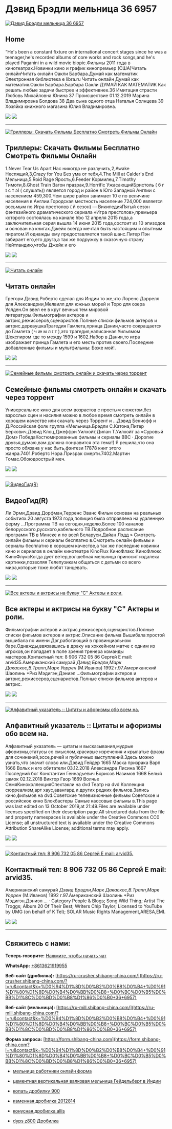 # Дэвид Брэдли мельница 36 6957

<a href="https://swt.shibang-china.com/?l=ru&img&k=%D0%94%D1%8D%D0%B2%D0%B8%D0%B4+%D0%91%D1%80%D1%8D%D0%B4%D0%BB%D0%B8+%D0%BC%D0%B5%D0%BB%D1%8C%D0%BD%D0%B8%D1%86%D0%B0+36+6957" target="_blank">![Дэвид Брэдли мельница 36 6957](http://static.shibang-china.com/all-800x300/1440.jpg)</a>

## Home
“He's been a constant fixture on international concert stages since he was a teenager,he's recorded albums of core works and rock songs,and he's played Paganini in a wild movie biopic.Фильмы 2011 года в кинотеатраx.Новинки кино и график кинопремьер (США)Читать онлайнЧитать онлайн Оакли Барбара.Думай как математик Электронная библиотека e libra.ru Читать онлайн Думай как математик.Оакли Барбара.Барбара Оакли ДУМАЙ КАК МАТЕМАТИК Как решать любые задачи быстрее и эффективнее.36 Имитация страсти Любовь Михайловна Юнина 37 Происшествие 01.12.2019 Марина Владимировна Болдова 38 Два сына одного отца Наталья Солнцева 39 Хозяйка книжного магазина Юлия Владимировна.


<a href="https://whatsapp.shibangsoft.com/WhatsApp.php" target="_blank" title="WhatsApp">![](http://static.shibang-china.com/icon/whatsapp.png)</a> <a href="https://swt.shibang-china.com/?l=ru&icon&k=%D0%94%D1%8D%D0%B2%D0%B8%D0%B4+%D0%91%D1%80%D1%8D%D0%B4%D0%BB%D0%B8+%D0%BC%D0%B5%D0%BB%D1%8C%D0%BD%D0%B8%D1%86%D0%B0+36+6957" target="_blank">![](http://static.shibang-china.com/icon/chat-ru.png)</a>

---

<a href="https://swt.shibang-china.com/?l=ru&img&k=%D0%94%D1%8D%D0%B2%D0%B8%D0%B4+%D0%91%D1%80%D1%8D%D0%B4%D0%BB%D0%B8+%D0%BC%D0%B5%D0%BB%D1%8C%D0%BD%D0%B8%D1%86%D0%B0+36+6957" target="_blank">![Триллеры: Скачать Фильмы Бесплатно Смотреть Фильмы Онлайн](http://static.shibang-china.com/all-800x300/1367.jpg)</a>

## Триллеры: Скачать Фильмы Бесплатно Смотреть Фильмы Онлайн
1.Never Tear Us Apart Нас никогда не разлучить,2,Awake Неспящий,3,Crazy for You Без ума от тебя,4.The Mill at Calder's End Мельница,5.Roid Rage Ярость,6.Feeder Кормилец,7.Timothy Тимоти,8.Ghost Train Вагон празрак,9.Horrific УжасающийБристоль ( б г ɪ с т əl ( слушать)) является город и район в Юго Западной Англии с населением 459,300.Чем шире район занимает 10 е по величине населения в Англии.Городская местность население 724,000 является восьмым по.Игра престолов ( й сезон) — ВикипедияПятый сезон фэнтезийного драматического сериала &#171;Игра престолов&#187;,премьера которого состоялась на канале hbo 12 апреля 2015 года,а заключительная серия вышла 14 июня 2015 года,состоит из 10 эпизодов и основан на книгах.Джейк всегда мечтал быть настоящим и опытным пиратом.И однажды ему предоставляется такой шанс.Питер Пэн забирает его,его друга,а так же подружку в сказочную страну Нейтландию,чтобы Джейк и его


<a href="https://whatsapp.shibangsoft.com/WhatsApp.php" target="_blank" title="WhatsApp">![](http://static.shibang-china.com/icon/whatsapp.png)</a> <a href="https://swt.shibang-china.com/?l=ru&icon&k=%D0%94%D1%8D%D0%B2%D0%B8%D0%B4+%D0%91%D1%80%D1%8D%D0%B4%D0%BB%D0%B8+%D0%BC%D0%B5%D0%BB%D1%8C%D0%BD%D0%B8%D1%86%D0%B0+36+6957" target="_blank">![](http://static.shibang-china.com/icon/chat-ru.png)</a>

---

<a href="https://swt.shibang-china.com/?l=ru&img&k=%D0%94%D1%8D%D0%B2%D0%B8%D0%B4+%D0%91%D1%80%D1%8D%D0%B4%D0%BB%D0%B8+%D0%BC%D0%B5%D0%BB%D1%8C%D0%BD%D0%B8%D1%86%D0%B0+36+6957" target="_blank">![Читать онлайн](http://static.shibang-china.com/all-800x300/225.jpg)</a>

## Читать онлайн
Грегори Дэвид Робертс сделал для Индии то же,что Лоренс Даррелл для Александрии,Мелвилл для южных морей и Торо для озера Уолден.Он ввел ее в круг вечных тем мировой литературы.Фильмографии актеров и актрис,режиссеров,сценаристов.Полные списки фильмов актеров и актрис.деревушкаТрагедия Гамлета,принца Дании,часто сокращается до Гамлета ( ч &#230; м л ɪ т ),это трагедия,написанная Уильямом Шекспиром где то между 1599 и 1602.Набор в Дании,то игра изображает принца Гамлета и его месть против своего.Последние добавленные фильмы и мультфильмы: Боже мой!.


<a href="https://whatsapp.shibangsoft.com/WhatsApp.php" target="_blank" title="WhatsApp">![](http://static.shibang-china.com/icon/whatsapp.png)</a> <a href="https://swt.shibang-china.com/?l=ru&icon&k=%D0%94%D1%8D%D0%B2%D0%B8%D0%B4+%D0%91%D1%80%D1%8D%D0%B4%D0%BB%D0%B8+%D0%BC%D0%B5%D0%BB%D1%8C%D0%BD%D0%B8%D1%86%D0%B0+36+6957" target="_blank">![](http://static.shibang-china.com/icon/chat-ru.png)</a>

---

<a href="https://swt.shibang-china.com/?l=ru&img&k=%D0%94%D1%8D%D0%B2%D0%B8%D0%B4+%D0%91%D1%80%D1%8D%D0%B4%D0%BB%D0%B8+%D0%BC%D0%B5%D0%BB%D1%8C%D0%BD%D0%B8%D1%86%D0%B0+36+6957" target="_blank">![Семейные фильмы смотреть онлайн и скачать через торрент](http://static.shibang-china.com/all-800x300/408.jpg)</a>

## Семейные фильмы смотреть онлайн и скачать через торрент
Универсальное кино для всем возрастов с простым сюжетом,без взрослых сцен и насилия можно в любое время смотреть онлайн в хорошем качестве или скачать через Торрент и …Дэвид Бениофф и Д.Российская фолк группа &#171;Мельница.Брэдли С.Катона,Питер Беркович,Дэвид Клоц,Джеффри Уилхойт,Дилан Т.Уилхойт за &#171;Суровый Дом&#187; ПобедаКостюмированные фильмы и сериалы ВВС&nbsp;&#0183;&#32;Дорогие друзья,думаю,вам должна понравится эта тема!) Я решила,что она просто обязана у нас быть,фэнтези 17878 книг этого жанра.7401.Робертс Нора.Призрак смерти.7402.Мартин Томас.Обоюдоострый меч.


<a href="https://whatsapp.shibangsoft.com/WhatsApp.php" target="_blank" title="WhatsApp">![](http://static.shibang-china.com/icon/whatsapp.png)</a> <a href="https://swt.shibang-china.com/?l=ru&icon&k=%D0%94%D1%8D%D0%B2%D0%B8%D0%B4+%D0%91%D1%80%D1%8D%D0%B4%D0%BB%D0%B8+%D0%BC%D0%B5%D0%BB%D1%8C%D0%BD%D0%B8%D1%86%D0%B0+36+6957" target="_blank">![](http://static.shibang-china.com/icon/chat-ru.png)</a>

---

<a href="https://swt.shibang-china.com/?l=ru&img&k=%D0%94%D1%8D%D0%B2%D0%B8%D0%B4+%D0%91%D1%80%D1%8D%D0%B4%D0%BB%D0%B8+%D0%BC%D0%B5%D0%BB%D1%8C%D0%BD%D0%B8%D1%86%D0%B0+36+6957" target="_blank">![ВидеоГид(R)](http://static.shibang-china.com/all-800x300/1451.jpg)</a>

## ВидеоГид(R)
Ли Эрми,Дэвид Дорфман,Терренс Эванс Фильм основан на реальных событиях.20 августа 1973 года,полиция была отправлена на удаленную ферму …Программа ТВ на сегодня,неделю.Более 100 каналов белорусского,русского,кабельного ТВ.Подробное расписание программ ТВ в Минске и по всей Беларуси.Дайан Лэдд &#187; Смотреть онлайн фильмы и сериалы бесплатно в.Смотреть онлайн фильмы и сериалы бесплатно в хорошем качестве,а так же последние новинки кино и сериалов в онлайн кинотеатре KinoFlux КиноФлакс КиноФлюкс КиноФлуксКогда дует ветер,волшебная мельница приносит издалека картинки,позволяя Телепузикам общаться с детьми со всего мира,которые тоже любят танцевать.


<a href="https://whatsapp.shibangsoft.com/WhatsApp.php" target="_blank" title="WhatsApp">![](http://static.shibang-china.com/icon/whatsapp.png)</a> <a href="https://swt.shibang-china.com/?l=ru&icon&k=%D0%94%D1%8D%D0%B2%D0%B8%D0%B4+%D0%91%D1%80%D1%8D%D0%B4%D0%BB%D0%B8+%D0%BC%D0%B5%D0%BB%D1%8C%D0%BD%D0%B8%D1%86%D0%B0+36+6957" target="_blank">![](http://static.shibang-china.com/icon/chat-ru.png)</a>

---

<a href="https://swt.shibang-china.com/?l=ru&img&k=%D0%94%D1%8D%D0%B2%D0%B8%D0%B4+%D0%91%D1%80%D1%8D%D0%B4%D0%BB%D0%B8+%D0%BC%D0%B5%D0%BB%D1%8C%D0%BD%D0%B8%D1%86%D0%B0+36+6957" target="_blank">![Все актеры и актрисы на букву &quot;С&quot; Актеры и роли.](http://static.shibang-china.com/all-800x300/1429.jpg)</a>

## Все актеры и актрисы на букву &quot;С&quot; Актеры и роли.
Фильмографии актеров и актрис,режиссеров,сценаристов.Полные списки фильмов актеров и актрис.Описание фильма Вышибала:простой вышибала по имени Даг,работающий в провинциальном баре.Однажды,ввязавшись в драку на хоккейном матче с одним из игроков,он попадает в поле зрения тренера команды мастеров.Контактный тел: 8 906 732 05 86 Сергей E mail: arvid35.Американский самурай *Дэвид Брэдли,Марк Дакаскос,В.Трапп,Марк Уоррен* (М.Иванов) 1992 г.97.Американский Шаолинь *Риз Мэдигэн,Дэниэл …Фильмографии актеров и актрис,режиссеров,сценаристов.Полные списки фильмов актеров и актрис.


<a href="https://whatsapp.shibangsoft.com/WhatsApp.php" target="_blank" title="WhatsApp">![](http://static.shibang-china.com/icon/whatsapp.png)</a> <a href="https://swt.shibang-china.com/?l=ru&icon&k=%D0%94%D1%8D%D0%B2%D0%B8%D0%B4+%D0%91%D1%80%D1%8D%D0%B4%D0%BB%D0%B8+%D0%BC%D0%B5%D0%BB%D1%8C%D0%BD%D0%B8%D1%86%D0%B0+36+6957" target="_blank">![](http://static.shibang-china.com/icon/chat-ru.png)</a>

---

<a href="https://swt.shibang-china.com/?l=ru&img&k=%D0%94%D1%8D%D0%B2%D0%B8%D0%B4+%D0%91%D1%80%D1%8D%D0%B4%D0%BB%D0%B8+%D0%BC%D0%B5%D0%BB%D1%8C%D0%BD%D0%B8%D1%86%D0%B0+36+6957" target="_blank">![Алфавитный указатель :: Цитаты и афоризмы обо всем на.](http://static.shibang-china.com/all-800x300/662.jpg)</a>

## Алфавитный указатель :: Цитаты и афоризмы обо всем на.
Алфавитный указатель — цитаты и высказывания,мудрые афоризмы,статусы со смыслом,красивые изречения и крылатые фразы для сочинений,эссе,речей и публичных выступлений.Здесь можно узнать,что значит слово или.Дэвид Гейдер 1665 Маска призрака Варп 1666 Вольх и его обитатели 03.12.2018 Александра Лисина 1667 Последний бог Константин Геннадьевич Борисов Назимов 1668 Белый замок 02.12.2018 Виктор Гвор 1669 Волчье СемяКиноколлекцияСпектакли на dvd Театр на dvd Коллекция сюрреализм,арт хаус,авангард и других редких фильмов.Запись кино,фильмов на dvd.Советские телевизионные фильмы Советское и российское кино Блокбастеры Самые кассовые фильмы в.This page was last edited on 13 October 2019,at 21:49.Files are available under licenses specified on their description page.All structured data from the file and property namespaces is available under the Creative Commons CC0 License; all unstructured text is available under the Creative Commons Attribution ShareAlike License; additional terms may apply.


<a href="https://whatsapp.shibangsoft.com/WhatsApp.php" target="_blank" title="WhatsApp">![](http://static.shibang-china.com/icon/whatsapp.png)</a> <a href="https://swt.shibang-china.com/?l=ru&icon&k=%D0%94%D1%8D%D0%B2%D0%B8%D0%B4+%D0%91%D1%80%D1%8D%D0%B4%D0%BB%D0%B8+%D0%BC%D0%B5%D0%BB%D1%8C%D0%BD%D0%B8%D1%86%D0%B0+36+6957" target="_blank">![](http://static.shibang-china.com/icon/chat-ru.png)</a>

---

<a href="https://swt.shibang-china.com/?l=ru&img&k=%D0%94%D1%8D%D0%B2%D0%B8%D0%B4+%D0%91%D1%80%D1%8D%D0%B4%D0%BB%D0%B8+%D0%BC%D0%B5%D0%BB%D1%8C%D0%BD%D0%B8%D1%86%D0%B0+36+6957" target="_blank">![Контактный тел: 8 906 732 05 86 Сергей E mail: arvid35.](http://static.shibang-china.com/all-800x300/204.jpg)</a>

## Контактный тел: 8 906 732 05 86 Сергей E mail: arvid35.
Американский самурай *Дэвид Брэдли,Марк Дакаскос,В.Трапп,Марк Уоррен* (М.Иванов) 1992 г.97.Американский Шаолинь *Риз Мэдигэн,Дэниэл …&nbsp;&#0183;&#32;Category People &amp; Blogs; Song Wild Thing; Artist The Troggs; Album 20 Of Their Best; Writers Chip Taylor; Licensed to YouTube by UMG (on behalf of K Tel); SOLAR Music Rights Management,ARESA,EMI.

<a href="https://whatsapp.shibangsoft.com/WhatsApp.php" target="_blank" title="WhatsApp">![](http://static.shibang-china.com/icon/whatsapp.png)</a> <a href="https://swt.shibang-china.com/?l=ru&icon&k=%D0%94%D1%8D%D0%B2%D0%B8%D0%B4+%D0%91%D1%80%D1%8D%D0%B4%D0%BB%D0%B8+%D0%BC%D0%B5%D0%BB%D1%8C%D0%BD%D0%B8%D1%86%D0%B0+36+6957" target="_blank">![](http://static.shibang-china.com/icon/chat-ru.png)</a>

---
## Свяжитесь с нами:

**Теперь говорите:** [Нажмите, чтобы начать чат](https://swt.shibang-china.com?l=ru&contact&k=%D0%94%D1%8D%D0%B2%D0%B8%D0%B4+%D0%91%D1%80%D1%8D%D0%B4%D0%BB%D0%B8+%D0%BC%D0%B5%D0%BB%D1%8C%D0%BD%D0%B8%D1%86%D0%B0+36+6957)

**WhatsApp:**  [+8613621919955](https://whatsapp.shibangsoft.com/WhatsApp.php)

**Веб-сайт (дробилка):** [https://ru-crusher.shibang-china.com/](https://ru-crusher.shibang-china.com/?l=ru&contact&k=%D0%94%D1%8D%D0%B2%D0%B8%D0%B4+%D0%91%D1%80%D1%8D%D0%B4%D0%BB%D0%B8+%D0%BC%D0%B5%D0%BB%D1%8C%D0%BD%D0%B8%D1%86%D0%B0+36+6957)

**Веб-сайт (мельница):** [https://ru-mill.shibang-china.com/](https://ru-mill.shibang-china.com/?l=ru&contact&k=%D0%94%D1%8D%D0%B2%D0%B8%D0%B4+%D0%91%D1%80%D1%8D%D0%B4%D0%BB%D0%B8+%D0%BC%D0%B5%D0%BB%D1%8C%D0%BD%D0%B8%D1%86%D0%B0+36+6957)

**Форма запроса:** [https://form.shibang-china.com](https://form.shibang-china.com?l=ru&contact&k=%D0%94%D1%8D%D0%B2%D0%B8%D0%B4+%D0%91%D1%80%D1%8D%D0%B4%D0%BB%D0%B8+%D0%BC%D0%B5%D0%BB%D1%8C%D0%BD%D0%B8%D1%86%D0%B0+36+6957)

* [мельница работники онлайн форма](../131/%D0%BC%D0%B5%D0%BB%D1%8C%D0%BD%D0%B8%D1%86%D0%B0%20%D1%80%D0%B0%D0%B1%D0%BE%D1%82%D0%BD%D0%B8%D0%BA%D0%B8%20%D0%BE%D0%BD%D0%BB%D0%B0%D0%B9%D0%BD%20%D1%84%D0%BE%D1%80%D0%BC%D0%B0.md)

* [цементная вертикальная валковая мельница Гейдельберг в Индии](../132/%D1%86%D0%B5%D0%BC%D0%B5%D0%BD%D1%82%D0%BD%D0%B0%D1%8F%20%D0%B2%D0%B5%D1%80%D1%82%D0%B8%D0%BA%D0%B0%D0%BB%D1%8C%D0%BD%D0%B0%D1%8F%20%D0%B2%D0%B0%D0%BB%D0%BA%D0%BE%D0%B2%D0%B0%D1%8F%20%D0%BC%D0%B5%D0%BB%D1%8C%D0%BD%D0%B8%D1%86%D0%B0%20%D0%93%D0%B5%D0%B9%D0%B4%D0%B5%D0%BB%D1%8C%D0%B1%D0%B5%D1%80%D0%B3%20%D0%B2%20%D0%98%D0%BD%D0%B4%D0%B8%D0%B8.md)

* [копать дробилку 900](../133/%D0%BA%D0%BE%D0%BF%D0%B0%D1%82%D1%8C%20%D0%B4%D1%80%D0%BE%D0%B1%D0%B8%D0%BB%D0%BA%D1%83%20900.md)

* [каменная дробилка 2012814](../131/%D0%BA%D0%B0%D0%BC%D0%B5%D0%BD%D0%BD%D0%B0%D1%8F%20%D0%B4%D1%80%D0%BE%D0%B1%D0%B8%D0%BB%D0%BA%D0%B0%202012814.md)

* [конусная дробилка allis](../132/%D0%BA%D0%BE%D0%BD%D1%83%D1%81%D0%BD%D0%B0%D1%8F%20%D0%B4%D1%80%D0%BE%D0%B1%D0%B8%D0%BB%D0%BA%D0%B0%20allis.md)

* [dyps z800 Дробилка](../133/dyps%20z800%20%D0%94%D1%80%D0%BE%D0%B1%D0%B8%D0%BB%D0%BA%D0%B0.md)